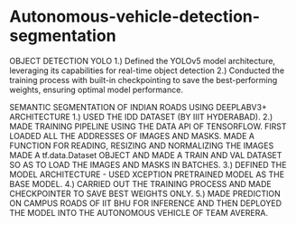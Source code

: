 # Autonomous-vehicle-detection-segmentation
OBJECT DETECTION YOLO
1.) Defined the YOLOv5 model architecture, leveraging its capabilities for real-time object detection
2.) Conducted the training process with built-in checkpointing to save the best-performing weights, ensuring optimal model performance.

SEMANTIC SEGMENTATION OF INDIAN ROADS USING DEEPLABV3+ ARCHITECTURE
1.) USED THE IDD DATASET (BY IIIT HYDERABAD).
2.) MADE TRAINING PIPELINE USING THE DATA API OF TENSORFLOW.
FIRST LOADED ALL THE ADDRESSES OF IMAGES AND MASKS.
MADE A FUNCTION FOR READING, RESIZING AND NORMALIZING THE IMAGES
MADE A tf.data.Dataset OBJECT AND MADE A TRAIN AND VAL DATASET SO AS TO LOAD THE IMAGES AND MASKS IN BATCHES.
3.) DEFINED THE MODEL ARCHITECTURE - USED XCEPTION PRETRAINED MODEL AS THE BASE MODEL.
4.) CARRIED OUT THE TRAINING PROCESS AND MADE CHECKPOINTER TO SAVE BEST WEIGHTS ONLY.
5.) MADE PREDICTION ON CAMPUS ROADS OF IIT BHU FOR INFERENCE AND THEN DEPLOYED THE MODEL INTO THE AUTONOMOUS VEHICLE OF TEAM AVERERA.

